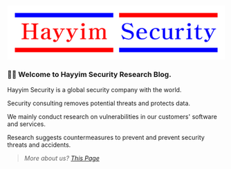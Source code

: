 ![hayyim_logo](/assets/img/hayyim_noBackGround.png)

### 🙌🏻 Welcome to Hayyim Security Research Blog.

Hayyim Security is a global security company with the world. 

Security consulting removes potential threats and protects data.

We mainly conduct research on vulnerabilities in our customers' software and services.

Research suggests countermeasures to prevent and prevent security threats and accidents. 

> *More about us? [This Page](https://hayyimlab.oopy.io)*
